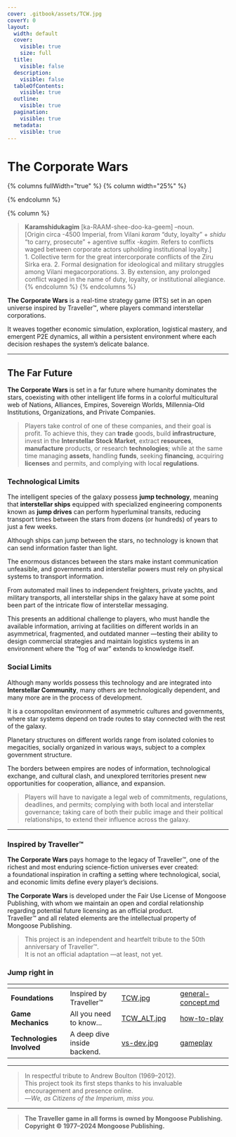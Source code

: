 ```yaml
---
cover: .gitbook/assets/TCW.jpg
coverY: 0
layout:
  width: default
  cover:
    visible: true
    size: full
  title:
    visible: false
  description:
    visible: false
  tableOfContents:
    visible: true
  outline:
    visible: true
  pagination:
    visible: true
  metadata:
    visible: true
---
```


# The Corporate Wars

{% columns fullWidth="true" %}
{% column width="25%" %}

{% endcolumn %}

{% column %}
> **Karamshidukagim** \[ka-RAAM-shee-doo-ka-geem] –noun.\
> \[Origin circa -4500 Imperial, from Vilani _karam_ “duty, loyalty” + _shidu_ “to carry, prosecute” + agentive suffix _-kagim_. Refers to conflicts waged between corporate actors upholding institutional loyalty.]\
> 1\. Collective term for the great intercorporate conflicts of the Ziru Sirka era. 2. Formal designation for ideological and military struggles among Vilani megacorporations. 3. By extension, any prolonged conflict waged in the name of duty, loyalty, or institutional allegiance.
{% endcolumn %}
{% endcolumns %}

**The Corporate Wars** is a real-time strategy game (RTS) set in an open universe inspired by Traveller™, where players command interstellar corporations.

It weaves together economic simulation, exploration, logistical mastery, and emergent P2E dynamics, all within a persistent environment where each decision reshapes the system’s delicate balance.

***

## The Far Future

**The Corporate Wars** is set in a far future where humanity dominates the stars, coexisting with other intelligent life forms in a colorful multicultural web of Nations, Alliances, Empires, Sovereign Worlds, Millennia-Old Institutions, Organizations, and Private Companies.

> Players take control of one of these companies, and their goal is profit. To achieve this, they can **trade** goods, build **infrastructure**, invest in the **Interstellar Stock Market**, extract **resources**, **manufacture** products, or research **technologies**; while at the same time managing **assets**, handling **funds**, seeking **financing**, acquiring **licenses** and permits, and complying with local **regulations**.

### Technological Limits

The intelligent species of the galaxy possess **jump technology**, meaning that **interstellar ships** equipped with specialized engineering components known as **jump drives** can perform hyperluminal transits, reducing transport times between the stars from dozens (or hundreds) of years to just a few weeks.

Although ships can jump between the stars, no technology is known that can send information faster than light.

The enormous distances between the stars make instant communication unfeasible, and governments and interstellar powers must rely on physical systems to transport information.

From automated mail lines to independent freighters, private yachts, and military transports, all interstellar ships in the galaxy have at some point been part of the intricate flow of interstellar messaging.

This presents an additional challenge to players, who must handle the available information, arriving at facilities on different worlds in an asymmetrical, fragmented, and outdated manner —testing their ability to design commercial strategies and maintain logistics systems in an environment where the “fog of war” extends to knowledge itself.

### Social Limits

Although many worlds possess this technology and are integrated into **Interstellar Community**, many others are technologically dependent, and many more are in the process of development.

It is a cosmopolitan environment of asymmetric cultures and governments, where star systems depend on trade routes to stay connected with the rest of the galaxy.

Planetary structures on different worlds range from isolated colonies to megacities, socially organized in various ways, subject to a complex government structure.

The borders between empires are nodes of information, technological exchange, and cultural clash, and unexplored territories present new opportunities for cooperation, alliance, and expansion.

> Players will have to navigate a legal web of commitments, regulations, deadlines, and permits; complying with both local and interstellar governance; taking care of both their public image and their polítical relationships, to extend their influence across the galaxy.

***

### Inspired by Traveller™

**The Corporate Wars** pays homage to the legacy of Traveller™, one of the richest and most enduring science-fiction universes ever created:\
a foundational inspiration in crafting a setting where technological, social, and economic limits define every player’s decisions.

**The Corporate Wars** is developed under the Fair Use License of Mongoose Publishing, with whom we maintain an open and cordial relationship regarding potential future licensing as an official product.\
Traveller™ and all related elements are the intellectual property of Mongoose Publishing.

> This project is an independent and heartfelt tribute to the 50th anniversary of Traveller™.\
> It is not an official adaptation —at least, not yet.

### Jump right in

<table data-view="cards"><thead><tr><th></th><th></th><th data-hidden data-card-cover data-type="files"></th><th data-hidden></th><th data-hidden data-card-target data-type="content-ref"></th></tr></thead><tbody><tr><td><strong>Foundations</strong></td><td>Inspired by Traveller™</td><td><a href=".gitbook/assets/TCW.jpg">TCW.jpg</a></td><td></td><td><a href="gameplay/general-concept.md">general-concept.md</a></td></tr><tr><td><strong>Game Mechanics</strong></td><td>All you need to know...</td><td><a href=".gitbook/assets/TCW_ALT.jpg">TCW_ALT.jpg</a></td><td></td><td><a href="game-basics/how-to-play/">how-to-play</a></td></tr><tr><td><strong>Technologies Involved</strong></td><td>A deep dive inside backend.</td><td><a href=".gitbook/assets/vs-dev.jpg">vs-dev.jpg</a></td><td></td><td><a href="technologies/gameplay/">gameplay</a></td></tr></tbody></table>

***

> In respectful tribute to Andrew Boulton (1969–2012).\
> This project took its first steps thanks to his invaluable encouragement and presence online.\
> —_We, as Citizens of the Imperium, miss you._

***

> **The Traveller game in all forms is owned by Mongoose Publishing. Copyright © 1977–2024 Mongoose Publishing.**
